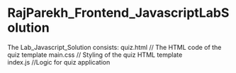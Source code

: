 # RajParekh_Frontend_JavascriptLabSolution

The Lab_Javascript_Solution consists:
  quiz.html // The HTML code of the quiz template
  main.css  // Styling of the quiz HTML template  
  index.js  //Logic for quiz application
